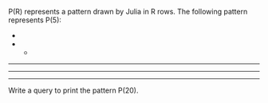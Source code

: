 P(R) represents a pattern drawn by Julia in R rows. The following pattern represents P(5):


* 
* * 
* * * 
* * * * 
* * * * *

Write a query to print the pattern P(20).